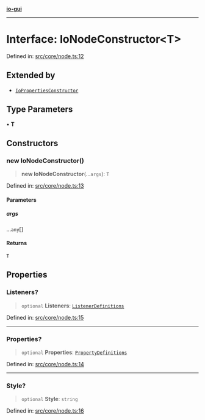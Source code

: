[**io-gui**](../README.md)

***

# Interface: IoNodeConstructor\<T\>

Defined in: [src/core/node.ts:12](https://github.com/io-gui/io/blob/main/src/core/node.ts#L12)

## Extended by

- [`IoPropertiesConstructor`](IoPropertiesConstructor.md)

## Type Parameters

• **T**

## Constructors

### new IoNodeConstructor()

> **new IoNodeConstructor**(...`args`): `T`

Defined in: [src/core/node.ts:13](https://github.com/io-gui/io/blob/main/src/core/node.ts#L13)

#### Parameters

##### args

...`any`[]

#### Returns

`T`

## Properties

### Listeners?

> `optional` **Listeners**: [`ListenerDefinitions`](../type-aliases/ListenerDefinitions.md)

Defined in: [src/core/node.ts:15](https://github.com/io-gui/io/blob/main/src/core/node.ts#L15)

***

### Properties?

> `optional` **Properties**: [`PropertyDefinitions`](../type-aliases/PropertyDefinitions.md)

Defined in: [src/core/node.ts:14](https://github.com/io-gui/io/blob/main/src/core/node.ts#L14)

***

### Style?

> `optional` **Style**: `string`

Defined in: [src/core/node.ts:16](https://github.com/io-gui/io/blob/main/src/core/node.ts#L16)

